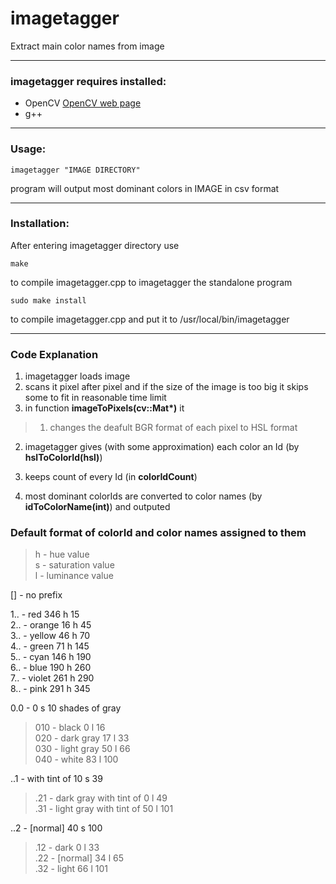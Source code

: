 # imagetagger
Extract main color names from image

---

### imagetagger requires installed:
* OpenCV    [OpenCV web page](http://opencv.org/)
* g++       

---

### Usage:  

    imagetagger "IMAGE DIRECTORY"  
program will output most dominant colors in IMAGE in csv format

---

### Installation:  
After entering imagetagger directory use  

    make  
to compile imagetagger.cpp to imagetagger the standalone program  

    sudo make install
to compile imagetagger.cpp and put it to /usr/local/bin/imagetagger

---

### Code Explanation
1. imagetagger loads image  
2. scans it pixel after pixel and if the size of the image is too big it skips some to fit in reasonable time limit
3. in function __imageToPixels(cv::Mat*)__ it

> 1. changes the deafult BGR format of each pixel to HSL format
2. imagetagger gives (with some approximation) each color an Id (by __hslToColorId(hsl)__)
3. keeps count of every Id (in __colorIdCount__) 

4. most dominant colorIds are converted to color names (by __idToColorName(int)__) and outputed

### Default format of colorId and color names assigned to them

> h - hue value  
  s - saturation value  
  l - luminance value  

[] - no prefix

1.. - red			     346 h  15  
2.. - orange			  16 h  45  
3.. - yellow			  46 h  70  
4.. - green		  	  71 h 145  
5.. - cyan		  	 146 h 190  
6.. - blue		  	 190 h 260  
7.. - violet			 261 h 290  
8.. - pink	  	 	 291 h 345  

0.0 - 0   s 10  shades of gray  
>	010 - black		     0 l  16  
	020 - dark gray		17 l  33  
	030 - light gray	50 l  66  
	040 - white			  83 l 100  

..1 - 	with tint of 10 s  39  
>	.21 - dark gray with tint of	0  l  49  
	.31 - light gray with tint of	50 l 101  

 ..2 - [normal] 	40  s 100  
>	.12 - dark    		 0 l  33  
	.22 - [normal]   	34 l  65  
	.32 - light		    66 l 101  
